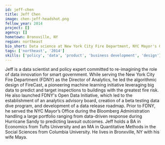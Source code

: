 ```yaml
---
id: jeff-chen
title: Jeff Chen
image: chen-jeff-headshot.png
fellow_year: 2014
project: []
agency: []
hometown: Bronxville, NY
region: northeast
bio_short: Data science at New York City Fire Department, NYC Mayor's Office, Halcrow. Applied Stats, Columbia University. Economics, Tufts University.
tags: ['northeast', '2014']
skills: ['policy', 'data', 'product', 'business development', 'design']
---
```


Jeff is a data scientist and policy expert committed to re-imagining the role of data innovation for smart government. While serving the New York City Fire Department (FDNY) as the Director of Analytics, he led the algorithmic design of FireCast, a pioneering machine learning initiative leveraging big data to predict and target inspections to buildings with the greatest fire risk. He also launched FDNY's Open Data Initiative, which led to the establishment of an analytics advisory board, creation of a beta testing data dive program, and development of a data release roadmap. Prior to FDNY, he served the NYC Mayor’s Office during the Bloomberg Administration handling a large portfolio ranging from data-driven response during Hurricane Sandy to predicting lawsuit outcomes. Jeff holds a BA in Economics from Tufts University and an MA in Quantitative Methods in the Social Sciences from Columbia University. He lives in Bronxville, NY with his wife Maya.

